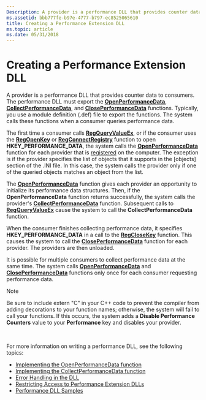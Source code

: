 ```yaml
---
Description: A provider is a performance DLL that provides counter data to consumers.
ms.assetid: bbb777fe-b97e-4777-b797-ec8525065610
title: Creating a Performance Extension DLL
ms.topic: article
ms.date: 05/31/2018
---
```


# Creating a Performance Extension DLL

A provider is a performance DLL that provides counter data to consumers. The performance DLL must export the [**OpenPerformanceData**](https://msdn.microsoft.com/library/Aa372200(v=VS.85).aspx), [**CollectPerformanceData**](https://msdn.microsoft.com/library/Aa371898(v=VS.85).aspx), and [**ClosePerformanceData**](https://msdn.microsoft.com/library/Aa371895(v=VS.85).aspx) functions. Typically, you use a module definition (.def) file to export the functions. The system calls these functions when a consumer queries performance data.

The first time a consumer calls [**RegQueryValueEx**](https://docs.microsoft.com/windows/desktop/api/winreg/nf-winreg-regqueryvalueexa), or if the consumer uses the [**RegOpenKey**](https://docs.microsoft.com/windows/desktop/api/winreg/nf-winreg-regopenkeya) or [**RegConnectRegistry**](https://docs.microsoft.com/windows/desktop/api/winreg/nf-winreg-regconnectregistrya) function to open **HKEY\_PERFORMANCE\_DATA**, the system calls the [**OpenPerformanceData**](https://msdn.microsoft.com/library/Aa372200(v=VS.85).aspx) function for each provider that is [registered](adding-performance-counters.md) on the computer. The exception is if the provider specifies the list of objects that it supports in the \[objects\] section of the .INI file. In this case, the system calls the provider only if one of the queried objects matches an object from the list.

The [**OpenPerformanceData**](https://msdn.microsoft.com/library/Aa372200(v=VS.85).aspx) function gives each provider an opportunity to initialize its performance data structures. Then, if the **OpenPerformanceData** function returns successfully, the system calls the provider's [**CollectPerformanceData**](https://msdn.microsoft.com/library/Aa371898(v=VS.85).aspx) function. Subsequent calls to [**RegQueryValueEx**](https://docs.microsoft.com/windows/desktop/api/winreg/nf-winreg-regqueryvalueexa) cause the system to call the **CollectPerformanceData** function.

When the consumer finishes collecting performance data, it specifies **HKEY\_PERFORMANCE\_DATA** in a call to the [**RegCloseKey**](https://docs.microsoft.com/windows/desktop/api/winreg/nf-winreg-regclosekey) function. This causes the system to call the [**ClosePerformanceData**](https://msdn.microsoft.com/library/Aa371895(v=VS.85).aspx) function for each provider. The providers are then unloaded.

It is possible for multiple consumers to collect performance data at the same time. The system calls [**OpenPerformanceData**](https://msdn.microsoft.com/library/Aa372200(v=VS.85).aspx) and [**ClosePerformanceData**](https://msdn.microsoft.com/library/Aa371895(v=VS.85).aspx) functions only once for each consumer requesting performance data.

> [!Note]  
> Be sure to include extern "C" in your C++ code to prevent the compiler from adding decorations to your function names; otherwise, the system will fail to call your functions. If this occurs, the system adds a **Disable Performance Counters** value to your **Performance** key and disables your provider.

 

For more information on writing a performance DLL, see the following topics:

-   [Implementing the OpenPerformanceData function](implementing-openperformancedata.md)
-   [Implementing the CollectPerformanceData function](implementing-collectperformancedata.md)
-   [Error Handling in the DLL](error-handling-in-the-dll.md)
-   [Restricting Access to Performance Extension DLLs](restricting-access-to-performance-extension--dlls.md)
-   [Performance DLL Samples](performance-dll-samples.md)

 

 




